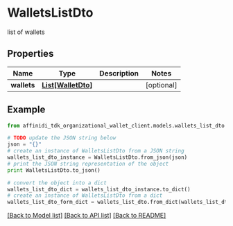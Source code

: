 # WalletsListDto

list of wallets

## Properties

| Name        | Type                                | Description | Notes      |
| ----------- | ----------------------------------- | ----------- | ---------- |
| **wallets** | [**List[WalletDto]**](WalletDto.md) |             | [optional] |

## Example

```python
from affinidi_tdk_organizational_wallet_client.models.wallets_list_dto import WalletsListDto

# TODO update the JSON string below
json = "{}"
# create an instance of WalletsListDto from a JSON string
wallets_list_dto_instance = WalletsListDto.from_json(json)
# print the JSON string representation of the object
print WalletsListDto.to_json()

# convert the object into a dict
wallets_list_dto_dict = wallets_list_dto_instance.to_dict()
# create an instance of WalletsListDto from a dict
wallets_list_dto_form_dict = wallets_list_dto.from_dict(wallets_list_dto_dict)
```

[[Back to Model list]](../README.md#documentation-for-models) [[Back to API list]](../README.md#documentation-for-api-endpoints) [[Back to README]](../README.md)
